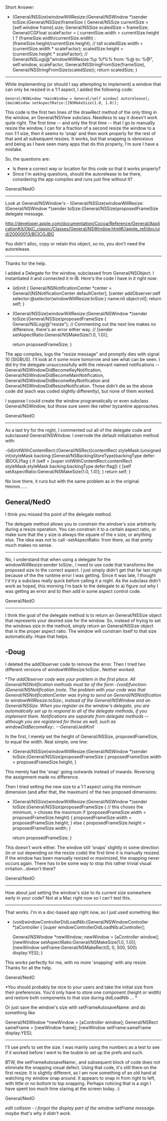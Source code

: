 Short Answer:

    
- (General/NSSize)windowWillResize:(General/NSWindow *)sender toSize:(General/NSSize)frameSize
{
    General/NSSize currentSize = [self.window frame].size;
    General/NSSize scaledSize = frameSize;
    General/CGFloat scaleFactor = ( currentSize.width > currentSize.height )
    	? (frameSize.width/currentSize.width)
        : (frameSize.height/currentSize.height); // tall
    scaledSize.width = (currentSize.width * scaleFactor);
    scaledSize.height = (currentSize.height * scaleFactor);
//    General/NSLog(@"windowWillResize:%p %f%% from: %@ to: %@", self.window, scaleFactor, General/NSStringFromSize(frameSize), General/NSStringFromSize(scaledSize));
    return scaledSize;
}



----

While implementing (or should I say attempting to implement) a window that can only be resized in a 1:1 aspect, I added the following code:

    
    General/NSWindow *mainWindow = General/self window] autorelease];
    [mainWindow setAspectRatio:[[NSMakeSize(1.0, 1.0)];


This code is the first two lines of the drawRect method of the only thing in the window, an General/NSView subclass. Needless to say it doesn't work quite right. The first time -- and only the first time -- that I go to manually resize the window, I can for a fraction of a second resize the window to a non 1:1 size, then it seems to 'snap' and then work properly for the rest of that and all subsequent resizes. It works, but that snapping is obnoxious and being as I have seen many apps that do this properly, I'm sure I have a mistake.

So, the questions are:

* Is there a correct way or location for this code so that it works properly?
* Since I'm asking questions, should the autorelease to be there, considering the app compiles and runs just fine without it?


General/NedO

----

Look at General/NSWindow's     - (General/NSSize)windowWillResize:(General/NSWindow *)sender toSize:(General/NSSize)proposedFrameSize delegate message.

http://developer.apple.com/documentation/Cocoa/Reference/General/ApplicationKit/ObjC_classic/Classes/General/NSWindow.html#//apple_ref/doc/uid/20000013/BCICGJBG

You didn't alloc, copy or retain this object, so no, you don't need the autorelease.

----

Thanks for the help.

I added a Delegate for the window, subclassed from General/NSObject. I instantiated it and connected it in IB. Here's the code I have in it right now:

    
- (id)init
{
    General/NSNotificationCenter *center = General/[NSNotificationCenter defaultCenter];
    [center addObserver:self
               selector:@selector(windowWillResize:toSize:)
                   name:nil
                 object:nil];
    return self;
}

- (General/NSSize)windowWillResize:(General/NSWindow *)sender toSize:(General/NSSize)proposedFrameSize
{
    General/NSLog(@"resize");
    // Commenting out the next line makes no difference, there's an error either way.
    // [sender setAspectRatio:General/NSMakeSize(1.0, 1.0)];

    return proposedFrameSize;
}


The app compiles, logs the "resize message" and promptly dies with signal 10 (SIGBUS). I'll look at it some more tomorrow and see what can be seen. I did try the delegate unsuccessfully with the relevant named notifications -- General/NSWindowDidBecomeKeyNotification, General/NSWindowDidBecomeMainNotification, General/NSWindowDidBecomeKeyNotification and General/NSWindowDidResizeNotification. Those didn't die as the above code did (each was coded slightly differently), but none of them worked.

I suppose I could create the window programatically or even subclass General/NSWindow, but those sure seem like rather byzantine approaches.

General/NedO

----
As a last try for the night, I commented out all of the delegate code and subclassed General/NSWindow. I overrode the default initialization method with:

    
-(id)initWithContentRect:(General/NSRect)contentRect styleMask:(unsigned int)styleMask backing:(General/NSBackingStoreType)backingType defer:(BOOL)flag
{
    if (self = [super initWithContentRect:contentRect styleMask:styleMask backing:backingType defer:flag])
    {
        [self setAspectRatio:General/NSMakeSize(1.0, 1.0)];
    }
    return self;
}

No love there, it runs but with the same problem as in the original. Hmmm......

General/NedO
----
I think you missed the point of the delegate method.

The delegate method allows you to constrain the window's size arbitrarily during a resize operation. You can constrain it to a certain aspect ratio, or make sure that the y size is always the square of the x size, or anything else. The idea was not to call     -setAspectRatio: from there, as that pretty much makes no sense.

----
No, I understand that when using a delegate for the windowWillResize:sender toSize:, I need to use code that transforms the proposed size to the correct aspect. I just simply didn't get that far last night because of the the runtime error I was getting. Since it was late, I thought I'd try a subclass really quick before calling it a night. As the subclass didn't work as hoped, this morning I'm back to the delegate to a) figure out why I was getting an error and b) then add in some aspect control code.

General/NedO

----
I think the goal of the delegate method is to return an General/NSSize object that represents your desired size for the window. So, instead of trying to set the windows size in the method, simply return an General/NSSize object that is the proper aspect ratio. The window will constrain itself to that size automatically. Hope that helps.

-Doug
----
I deleted the addObserver code to remove the error. Then I tried two different versions of windowWillResize:toSize:. Neither worked.

**The addObserver code was your problem in the first place. All General/NSNotification methods must be of the form     -(void)function:(General/NSNotification *)note. The problem with your code was that General/NSNotificationCenter was trying to send an General/NSNotification to windowWillResize:toSize:, instead of the General/NSWindow and an General/NSSize. When you register as the window's delegate, you are automatically set up to respond to all of the delegate methods, if you implement them. Notifications are separate from delegate methods -- although you are registered for those as well, such as windowDidBecomeKey:. --General/JediKnil**

In the first, I merely set the height of General/NSSize, proposedFrameSize, to equal the width. Real simple, one line:
    
- (General/NSSize)windowWillResize:(General/NSWindow *)sender toSize:(General/NSSize)proposedFrameSize
{
        proposedFrameSize.width = proposedFrameSize.height;
}

This merely had the 'snap' going outwards instead of inwards. Reversing the assignment made no difference.

Then I tried setting the new size to a 1:1 aspect using the minimum dimension (and after that, the maximum) of the two proposed dimensions:
    
- (General/NSSize)windowWillResize:(General/NSWindow *)sender toSize:(General/NSSize)proposedFrameSize
{
    // this choses the minimum, > choses the maximum
    if (proposedFrameSize.width < proposedFrameSize.height) {
        proposedFrameSize.width = proposedFrameSize.height;
    } else {
        proposedFrameSize.height = proposedFrameSize.width;
    }
            
    return proposedFrameSize;
}

This doesn't work either. The window still 'snaps' slightly in some direction (in or out depending on the resize code) the first time it is manually resized. If the window has been manually resized or maximized, the snapping never occurs again. There has to be some way to stop this rather trivial visual irritation...doesn't there?

General/NedO

----

How about just setting the window's size to its current size somewhere early in your code? Not at a Mac right now so I can't test this.

----
That works. I'm in a doc-based app right now, so I just used something like:
    
- (void)windowControllerDidLoadNib:(General/NSWindowController *)aController
{
    [super windowControllerDidLoadNib:aController];

    General/NSWindow *newWindow;
    newWindow = [aController window];
    [newWindow setAspectRatio:General/NSMakeSize(1.0, 1.0)];
    [newWindow setFrame:General/NSMakeRect(0, 0, 500, 500) display:YES];
}

This works perfectly for me, with no more 'snapping' with any resize. Thanks for all the help.

General/NedO

*You should probably be nice to your users and take the initial size from their preferences. You'd only have to store one component (height or width) and restore both components to that size during didLoadNib ... *

Or just save the window's size with     setFrameAutosaveName: and do something like
    
General/NSWindow *newWindow = [aController window];
General/NSRect sameFrame = [newWindow frame];
[newWindow setFrame:sameFrame display:YES];


----
I'll use prefs to set the size. I was mainly using the numbers as a test to see if it worked before I went to the touble to set up the prefs and such.

BTW, the setFrameAutosaveName:, and subsequent block of code does not eliminate the snapping visual defect.  Using that code, it's still there on the first resize. It is slightly different, as I am now something of an old hand at watching my window snap around. It appears to snap in from right to left, with little or no bottom to top snapping. Perhaps noticing that is a sign I have spent too much time staring at the screen today. :)

General/NedO

*edit collision - i forgot the display part of the window setFrame message. maybe that's why it didn't work.*